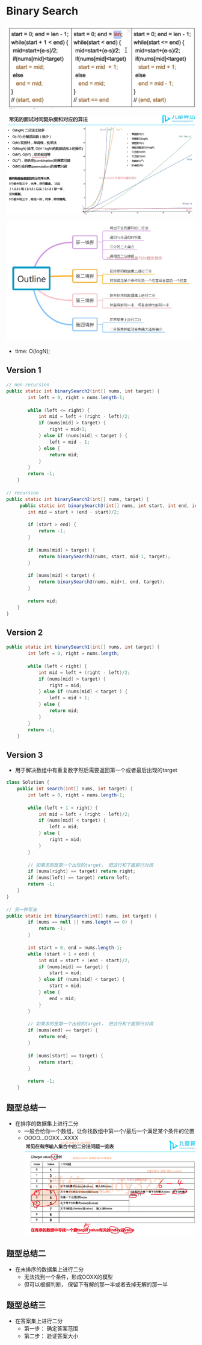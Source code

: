 # Binary Search 

![alt text](image-5.png)

![alt text](<屏幕截图 2024-12-30 100112.png>)

![alt text](<屏幕截图 2024-12-30 100636.png>)

- time: O(logN);

## Version 1
```java
// non-recursion
public static int binarySearch2(int[] nums, int target) {
        int left = 0, right = nums.length-1;

        while (left <= right) {
            int mid = left + (right - left)/2;
            if (nums[mid] > target) {
                right = mid+1;
            } else if (nums[mid] < target ) {
                left = mid - 1;
            } else {
                return mid;
            }
        }
        return -1;
    }

// recursion
public static int binarySearch2(int[] nums, target) {
     public static int binarySearch3(int[] nums, int start, int end, int target) {
        int mid = start + (end - start)/2;

        if (start > end) {
            return -1;
        }

        if (nums[mid] > target) {
            return binarySearch3(nums, start, mid-1, target);
        }

        if (nums[mid] < target) {
            return binarySearch3(nums, mid+1, end, target);
        }

        return mid;
    }
}
```

## Version 2
```java
public static int binarySearch1(int[] nums, int target) {
        int left = 0, right = nums.length;

        while (left < right) {
            int mid = left + (right - left)/2;
            if (nums[mid] > target) {
                right = mid;
            } else if (nums[mid] < target ) {
                left = mid + 1;
            } else {
                return mid;
            }
        }
        return -1;
    }
```


## Version 3

- 用于解决数组中有重复数字然后需要返回第一个或者最后出现的target

```java
class Solution {
    public int search(int[] nums, int target) {
        int left = 0, right = nums.length-1;

        while (left + 1 < right) {
            int mid = left + (right - left)/2;
            if (nums[mid] < target) {
                left = mid;
            } else {
                right = mid;
            } 
        }

        // 如果求的是第一个出现的target， 把这行和下面那行对调
        if (nums[right] == target) return right;
        if (nums[left] == target) return left;
        return -1;
    }
}

// 另一种写法
public static int binarySearch(int[] nums, int target) {
        if (nums == null || nums.length == 0) {
            return -1;
        }

        int start = 0, end = nums.length-1;
        while (start + 1 < end) {
            int mid = start + (end - start)/2;
            if (nums[mid] == target) {
                start = mid;
            } else if (nums[mid] < target) {
                start = mid;
            } else {
                end = mid;
            }
        }

        // 如果求的是第一个出现的target， 把这行和下面那行对调
        if (nums[end] == target) {
            return end;
        }

        if (nums[start] == target) {
            return start;
        }

        return -1;
    }
```

## 题型总结一
- 在排序的数据集上进行二分
    - 一般会给你一个数组，让你找数组中第一个/最后一个满足某个条件的位置
    - OOOO...OOXX...XXXX
![alt text](<屏幕截图 2024-12-30 120156.png>)

## 题型总结二
- 在未排序的数据集上进行二分
    - 无法找到一个条件，形成OOXX的模型
    - 但可以根据判断， 保留下有解的那一半或者去掉无解的那一半

## 题型总结三
- 在答案集上进行二分
    - 第一步： 确定答案范围
    - 第二步： 验证答案大小